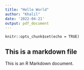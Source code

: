 ```yaml
---
title: "Hello World"
author: "Khalil"
date: '2022-04-21'
output: pdf_document
---
```


```{r setup, include=FALSE}
knitr::opts_chunk$set(echo = TRUE)
```

## This is a markdown file

This is an R Markdown document.